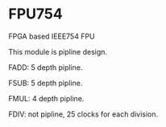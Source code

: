 # FPU754
FPGA based IEEE754 FPU

This module is pipline design.

FADD: 5 depth pipline.

FSUB: 5 depth pipline.

FMUL: 4 depth pipline.

FDIV: not pipline, 25 clocks for each division.

